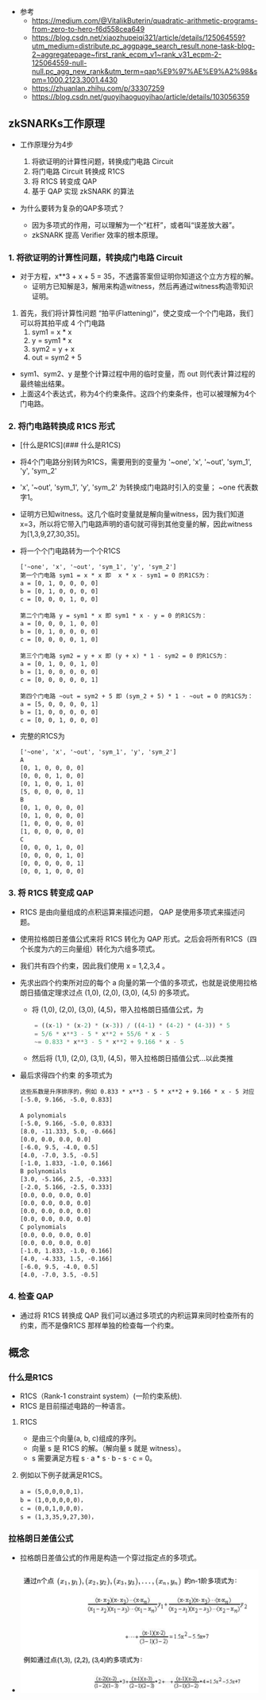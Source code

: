 - 参考
    - https://medium.com/@VitalikButerin/quadratic-arithmetic-programs-from-zero-to-hero-f6d558cea649
    - https://blog.csdn.net/xiaozhupeiqi321/article/details/125064559?utm_medium=distribute.pc_aggpage_search_result.none-task-blog-2~aggregatepage~first_rank_ecpm_v1~rank_v31_ecpm-2-125064559-null-null.pc_agg_new_rank&utm_term=qap%E9%97%AE%E9%A2%98&spm=1000.2123.3001.4430
    - https://zhuanlan.zhihu.com/p/33307259
    - https://blog.csdn.net/guoyihaoguoyihao/article/details/103056359

## zkSNARKs工作原理

- 工作原理分为4步
    1. 将欲证明的计算性问题，转换成门电路 Circuit
    2. 将门电路 Circuit 转换成 R1CS
    3. 将 R1CS 转变成 QAP 
    4. 基于 QAP 实现 zkSNARK 的算法

- 为什么要转为复杂的QAP多项式？
    - 因为多项式的作用，可以理解为一个“杠杆”，或者叫“误差放大器”。
    - zkSNARK 提高 Verifier 效率的根本原理。

### 1. 将欲证明的计算性问题，转换成门电路 Circuit
- 对于方程，x**3 + x + 5 = 35，不透露答案但证明你知道这个立方方程的解。
    - 证明方已知解是3，解用来构造witness，然后再通过witness构造零知识证明。

1. 首先，我们将计算性问题 “拍平(Flattening)”，使之变成一个个门电路，我们可以将其拍平成 4 个门电路
    1. sym1 = x * x
    2. y = sym1 * x
    3. sym2 = y + x
    4. out = sym2 + 5
- sym1、sym2、y 是整个计算过程中用的临时变量，而 out 则代表计算过程的最终输出结果。
- 上面这4个表达式，称为4个约束条件。这四个约束条件，也可以被理解为4个门电路。

### 2. 将门电路转换成 R1CS 形式
- [什么是R1CS](### 什么是R1CS)

- 将4个门电路分别转为R1CS，需要用到的变量为 '~one', 'x', '~out', 'sym_1', 'y', 'sym_2'

- 'x', '~out', 'sym_1', 'y', 'sym_2' 为转换成门电路时引入的变量； ~one 代表数字1。

- 证明方已知witness。这几个临时变量就是解向量witness，因为我们知道 x=3，所以将它带入门电路声明的语句就可得到其他变量的解，因此witness为[1,3,9,27,30,35]。

- 将一个个门电路转为一个个R1CS
    ```
    ['~one', 'x', '~out', 'sym_1', 'y', 'sym_2']
    第一个门电路 sym1 = x * x 即  x * x - sym1 = 0 的R1CS为：
    a = [0, 1, 0, 0, 0, 0]
    b = [0, 1, 0, 0, 0, 0]
    c = [0, 0, 0, 1, 0, 0]

    第二个门电路 y = sym1 * x 即 sym1 * x - y = 0 的R1CS为：
    a = [0, 0, 0, 1, 0, 0]
    b = [0, 1, 0, 0, 0, 0]
    c = [0, 0, 0, 0, 1, 0]

    第三个门电路 sym2 = y + x 即 (y + x) * 1 - sym2 = 0 的R1CS为：
    a = [0, 1, 0, 0, 1, 0]
    b = [1, 0, 0, 0, 0, 0]
    c = [0, 0, 0, 0, 0, 1]

    第四个门电路 ~out = sym2 + 5 即 (sym_2 + 5) * 1 - ~out = 0 的R1CS为：
    a = [5, 0, 0, 0, 0, 1]
    b = [1, 0, 0, 0, 0, 0]
    c = [0, 0, 1, 0, 0, 0]
    ```

- 完整的R1CS为
    ```
    ['~one', 'x', '~out', 'sym_1', 'y', 'sym_2']
    A
    [0, 1, 0, 0, 0, 0]
    [0, 0, 0, 1, 0, 0]
    [0, 1, 0, 0, 1, 0]
    [5, 0, 0, 0, 0, 1]
    B
    [0, 1, 0, 0, 0, 0]
    [0, 1, 0, 0, 0, 0]
    [1, 0, 0, 0, 0, 0]
    [1, 0, 0, 0, 0, 0]
    C
    [0, 0, 0, 1, 0, 0]
    [0, 0, 0, 0, 1, 0]
    [0, 0, 0, 0, 0, 1]
    [0, 0, 1, 0, 0, 0]
    ```

### 3. 将 R1CS 转变成 QAP
- R1CS 是由向量组成的点积运算来描述问题， QAP 是使用多项式来描述问题。

- 使用拉格朗日差值公式来将 R1CS 转化为 QAP 形式。之后会将所有R1CS（四个长度为六的三向量组）转化为六组多项式。 

- 我们共有四个约束，因此我们使用 x = 1,2,3,4 。

- 先求出四个约束所对应的每个 a 向量的第一个值的多项式，也就是说使用拉格朗日插值定理求过点 (1,0), (2,0), (3,0), (4,5) 的多项式。
    - 将 (1,0), (2,0), (3,0), (4,5)，带入拉格朗日插值公式，为 
    ```python
        = ((x-1) * (x-2) * (x-3)) / ((4-1) * (4-2) * (4-3)) * 5
        = 5/6 * x**3 - 5 * x**2 + 55/6 * x - 5
        ~= 0.833 * x**3 - 5 * x**2 + 9.166 * x - 5
    ```
    - 然后将 (1,1), (2,0), (3,1), (4,5)，带入拉格朗日插值公式...以此类推

- 最后求得四个约束 的多项式为
    ```
    这些系数是升序排序的，例如 0.833 * x**3 - 5 * x**2 + 9.166 * x - 5 对应 [-5.0, 9.166, -5.0, 0.833]

    A polynomials
    [-5.0, 9.166, -5.0, 0.833]
    [8.0, -11.333, 5.0, -0.666]
    [0.0, 0.0, 0.0, 0.0]
    [-6.0, 9.5, -4.0, 0.5]
    [4.0, -7.0, 3.5, -0.5]
    [-1.0, 1.833, -1.0, 0.166]
    B polynomials
    [3.0, -5.166, 2.5, -0.333]
    [-2.0, 5.166, -2.5, 0.333]
    [0.0, 0.0, 0.0, 0.0]
    [0.0, 0.0, 0.0, 0.0]
    [0.0, 0.0, 0.0, 0.0]
    [0.0, 0.0, 0.0, 0.0]
    C polynomials
    [0.0, 0.0, 0.0, 0.0]
    [0.0, 0.0, 0.0, 0.0]
    [-1.0, 1.833, -1.0, 0.166]
    [4.0, -4.333, 1.5, -0.166]
    [-6.0, 9.5, -4.0, 0.5]
    [4.0, -7.0, 3.5, -0.5]
    ```

### 4. 检查 QAP
- 通过将 R1CS 转换成 QAP 我们可以通过多项式的内积运算来同时检查所有的约束，而不是像R1CS 那样单独的检查每一个约束。


## 概念
### 什么是R1CS
- R1CS（Rank-1 constraint system）(一阶约束系统).
- R1CS 是目前描述电路的一种语言。

1. R1CS 
    - 是由三个向量(a, b, c)组成的序列。
    - 向量 s 是 R1CS 的解。（解向量 s 就是 witness）。
    - s 需要满足方程 s · a * s · b - s · c = 0。

2. 例如以下例子就满足R1CS。
    ```
    a = (5,0,0,0,0,1)，
    b = (1,0,0,0,0,0)，
    c = (0,0,1,0,0,0)，
    s = (1,3,35,9,27,30)，
    ```

### 拉格朗日差值公式
- 拉格朗日差值公式的作用是构造一个穿过指定点的多项式。

- ![拉格朗日差值公式](./zkp-LagrangeInterpolation.png)